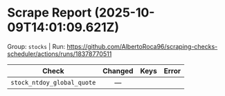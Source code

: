 # Scrape Report (2025-10-09T14:01:09.621Z)

Group: `stocks`  |  Run: https://github.com/AlbertoRoca96/scraping-checks-scheduler/actions/runs/18378770511

| Check | Changed | Keys | Error |
|---|:---:|:--|:--|
| `stock_ntdoy_global_quote` | — |  |  |
